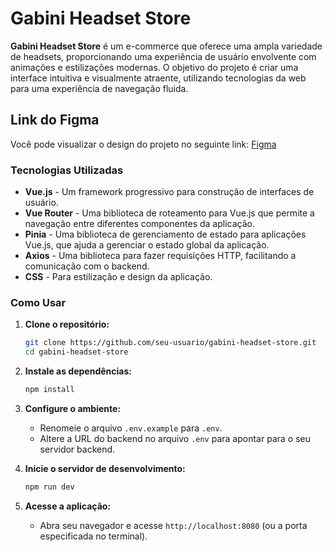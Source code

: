 # Gabini Headset Store

**Gabini Headset Store** é um e-commerce que oferece uma ampla variedade de headsets, proporcionando uma experiência de usuário envolvente com animações e estilizações modernas. O objetivo do projeto é criar uma interface intuitiva e visualmente atraente, utilizando tecnologias da web para uma experiência de navegação fluida.

## Link do Figma

Você pode visualizar o design do projeto no seguinte link: [Figma](https://www.figma.com/design/3ajvk7ppmcz1yQwgYLshL8/LP-UNIMAR---EFICAZ-(Copy)?node-id=2009-470&node-type=frame&t=21qOtj6jp7QTEd48-0)

### Tecnologias Utilizadas

- **Vue.js** - Um framework progressivo para construção de interfaces de usuário.
- **Vue Router** - Uma biblioteca de roteamento para Vue.js que permite a navegação entre diferentes componentes da aplicação.
- **Pinia** - Uma biblioteca de gerenciamento de estado para aplicações Vue.js, que ajuda a gerenciar o estado global da aplicação.
- **Axios** - Uma biblioteca para fazer requisições HTTP, facilitando a comunicação com o backend.
- **CSS** - Para estilização e design da aplicação.

### Como Usar

1. **Clone o repositório:**
   ```bash
   git clone https://github.com/seu-usuario/gabini-headset-store.git
   cd gabini-headset-store
   ```

2. **Instale as dependências:**
   ```bash
   npm install
   ```

3. **Configure o ambiente:**
   - Renomeie o arquivo `.env.example` para `.env`.
   - Altere a URL do backend no arquivo `.env` para apontar para o seu servidor backend.

4. **Inicie o servidor de desenvolvimento:**
   ```bash
   npm run dev
   ```

5. **Acesse a aplicação:**
   - Abra seu navegador e acesse `http://localhost:8080` (ou a porta especificada no terminal).
